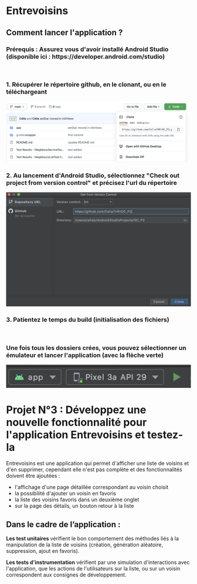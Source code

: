 <h1>Entrevoisins</h1>

<h2>Comment lancer l'application ?</h2>

<h3>Prérequis : Assurez vous d'avoir installé Android Studio (disponible ici : https://developer.android.com/studio)</h3>
<br>
<h3>1. Récupérer le répertoire github, en le clonant, ou en le téléchargeant</h3>
<img src= "https://github.com/CeliaTHP/OC_P3/blob/main/clonerepo.png?raw=true" alt="reposcreenshot" style="max-width:100%;">
<br>
<h3>2. Au lancement d'Android Studio, sélectionnez "Check out project from version control" et précisez l'url du répertoire </h3>
<img src= "https://github.com/CeliaTHP/OC_P3/blob/main/androidstudioclone.png" alt="repoandroidstudio" style="max-width:100%;">
<br>
<h3>3. Patientez le temps du build (initialisation des fichiers) </h3>
<br>
<h3>Une fois tous les dossiers crées, vous pouvez sélectionner un émulateur et lancer l'application (avec la flèche verte) </h3>
<img src= "https://github.com/CeliaTHP/OC_P3/blob/main/launchapp.png" alt="launchscreenshot" style="max-width:100%;">
<br>
<h1>Projet N°3 : Développez une nouvelle fonctionnalité pour l'application Entrevoisins et testez-la</h1>

Entrevoisins est une application qui permet d'afficher une liste de voisins et d'en supprimer, cependant elle n'est pas complète et des fonctionnalités doivent être ajoutées : 
<ul>
  <li>l'affichage d'une page détaillée correspondant au voisin choisit </li>
  <li>la possibilité d'ajouter un voisin en favoris</li>
  <li>la liste des voisins favoris dans un deuxième onglet</li>
  <li>sur la page des détails, un bouton retour à la liste</li>
  </ul>
  
  <h2>Dans le cadre de l’application :</h2>

<b>Les test unitaires </b> vérifient le bon comportement des méthodes liés à la manipulation de la liste de voisins (création, génération aléatoire, suppression, ajout en favoris).

<b>Les tests d'instrumentation</b> vérifient par une simulation d'interactions avec l'application, que les actions de l'utilisateurs sur la liste, ou sur un voisin correspondent aux consignes de développement.

